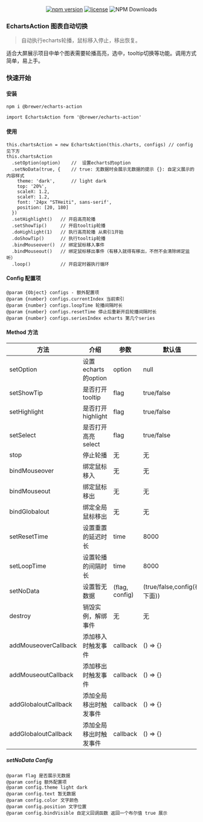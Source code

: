 
<div align='center'>

[![npm version](https://img.shields.io/npm/v/@brewer/echarts-action.svg)](https://www.npmjs.com/package/@brewer/echarts-action) [![license](https://img.shields.io/npm/l/@brewer/ehcarts-action)](LICENSE.md) ![NPM Downloads](https://img.shields.io/npm/dt/@brewer/echarts-action?color=%23fb7182&label=downloads)

</div>

### EchartsAction 图表自动切换

> 自动执行echarts轮播，鼠标移入停止，移出恢复。

适合大屏展示项目中单个图表需要轮播高亮，选中，tooltip切换等功能。调用方式简单，易上手。

### 快速开始

#### 安装
```
npm i @brewer/echarts-action
```

```
import EchartsAction form '@brewer/echarts-action'
```

#### 使用
```
this.chartsAction = new EchartsAction(this.charts, configs) // config 见下方
this.chartsAction
  .setOption(option)    //  设置echarts的option
  .setNoData(true, {    // true: 无数据时会展示无数据的提示 {}: 自定义展示的内容样式
    theme: 'dark',      // light dark
    top: '20%',
    scaleX: 1.2,
    scaleY: 1.2,
    font: '24px "STHeiti", sans-serif',
    position: [20, 180]
  })
  .setHighlight()   // 开启高亮轮播
  .setShowTip()     // 开启tooltip轮播
  .doHighlight(1)   // 执行高亮轮播 从索引1开始
  .doShowTip()      // 执行tooltip轮播
  .bindMouseover()  // 绑定鼠标移入事件
  .bindMouseout()   // 绑定鼠标移出事件（有移入就得有移出，不然不会清除绑定监听）
  .loop()           // 开启定时器执行循环
```

#### Config 配置项
```
@param {Object} configs - 额外配置项
@param {number} configs.currentIndex 当前索引
@param {number} configs.loopTime 轮播间隔时长
@param {number} configs.resetTime 停止后重新开启轮播间隔时长
@param {number} configs.seriesIndex echarts 第几个series
```


#### Method 方法
| 方法 | 介绍 | 参数     | 默认值   |
| --- | --- |--------|-------|
| setOption | 设置echarts的option | option | null  |
| setShowTip | 是否打开tooltip | flag | true/false |
| setHighlight | 是否打开highlight | flag | true/false |
| setSelect | 是否打开高亮select | flag | true/false |
| stop | 停止轮播 | 无 | 无 |
| bindMouseover | 绑定鼠标移入 | 无 | 无 |
| bindMouseout | 绑定鼠标移出 | 无 | 无 |
| bindGlobalout | 绑定全局鼠标移出 | 无 | 无 |
| setResetTime | 设置重置的延迟时长 | time | 8000 |
| setLoopTime | 设置轮播的间隔时长 | time | 8000 |
| setNoData | 设置暂无数据 | (flag, config) | (true/false,config(在下面)) |
| destroy | 销毁实例，解绑事件 | 无 | 无 |
| addMouseoverCallback | 添加移入时触发事件 | callback | () => {} |
| addMouseoutCallback | 添加移出时触发事件 | callback | () => {} |
| addGlobaloutCallback | 添加全局移出时触发事件 | callback | () => {} |
| addGlobaloutCallback | 添加全局移出时触发事件 | callback | () => {} |


##### setNoData Config
```
@param flag 是否展示无数据
@param config 额外配置项
@param config.theme light dark
@param config.text 暂无数据
@param config.color 文字颜色
@param config.position 文字位置
@param config.bindVisible 自定义回调函数 返回一个布尔值 true 展示
```














